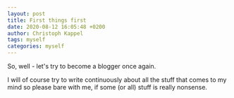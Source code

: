 ```yaml
---
layout: post
title: First things first
date: 2020-08-12 16:05:48 +0200
author: Christoph Kappel
tags: myself
categories: myself
---
```

So, well - let's try to become a blogger once again.

I will of course try to write continuously about all the stuff that comes to my mind so please bare
with me, if some (or all) stuff is really nonsense.